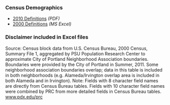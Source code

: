 ### Census Demographics

* [2010 Definitions](http://www.portlandoregon.gov/oni/article/376386) *(PDF)*
* [2000 Definitions](http://www.portlandoregon.gov/oni/article/151629) *(MS Excel)*

### Disclaimer included in Excel files

Source: Census block data from U.S. Census Bureau, 2000 Census, Summary File 1, aggregated by PSU Population Research Center to approximate City of Portland Neighborhood Association boundaries.  Boundaries were provided by the City of Portland in Summer, 2011.  Some neighborhood association boundaries overlap; data in this table is included in both neighborhoods (e.g. Alameda/Irvington overlap area is included in both Alameda and in Irvington).
Note:  Fields with 8 character field names are directly from Census Bureau tables.  Fields with 10 character field names were combined by PRC from more detailed fields in Census Bureau tables.
www.pdx.edu/prc